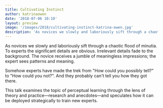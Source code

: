 ```yaml
---
title: Cultivating Instinct
author: katrinaowen
date: '2018-07-06 10:10'
layout: preview
image: '/images/2018/cultivating-instinct-katrina-owen.jpg'
description: 'As novices we slowly and laboriously sift through a chaotic flood of minutia. To experts the significant details are obvious. Irrelevant details fade to the background.'
---
```


As novices we slowly and laboriously sift through a chaotic flood of
minutia. To experts the significant details are obvious. Irrelevant
details fade to the background. The novice receives a jumble of
meaningless impressions; the expert sees patterns and meaning.

Somehow experts have made the trek from "How could you possibly tell?"
to "How could you not?". And they probably can't tell you how they got
there.

This talk examines the topic of perceptual learning through the lens
of theory and practice—research and anecdotes—and speculates how it
can be deployed strategically to train new experts.
